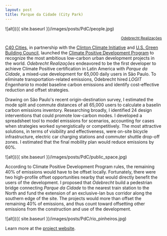 ```yaml
---
layout: post
title: Parque da Cidade (City Park)
---
```


![alt]({{ site.baseurl }}/images/posts/PdC/people.jpg)
<div style="text-align:right">
  <a style="font-size:12px" href="https://www.orealizacoes.com.br/parquedacidade/">Odebrecht Realizações</a>
</div>

[C40 Cities](https://www.c40.org/), in partnership with the [Clinton Climate Initiative](https://www.clintonfoundation.org/our-work/clinton-climate-initiative) and [U.S. Green Building Council](https://www.usgbc.org/), launched the [Climate Positive Development Program](https://www.c40.org/other/climate-positive-development-program#:~:text=The%20Climate%20Positive%20Development%20Program,most%20ambitious%20low%2Dcarbon%20projects) to recognize the most ambitious low-carbon urban development projects in the world. *Odebrecht Realizações* endeavored to be the first developer to achieve Climate Positive certification in Latin America with *Parque da Cidade*, a mixed-use development for 65,000 daily users in São Paulo. To eliminate transportation-related emissions, Odebrecht hired *LOGIT Engenharia* to model baseline carbon emissions and identify cost-effective reduction and offset strategies. 

Drawing on São Paulo's recent origin-destination survey, I estimated the mode split and commute distances of all 65,000 users to calculate a baselin carbon emissions inventory. Researching broadly, I identified 24 design interventions that could promote low-carbon modes. I developed a spreadsheet tool to model emissions for scenarios, accounting for cases when strategies worked synergistically or competitively. The most attractive solutions, in terms of visibility and effectiveness, were on-site bicycle infrastructure, electric car charging stations and commuter shuttle drop-off zones. I estimated that the final mobility plan would reduce emissions by 60%.

![alt]({{ site.baseurl }}/images/posts/PdC/public_space.jpg) 

According to Climate Positive Development Program rules, the remaining 40% of emissions would have to be offset locally. Fortunately, there were two high-profile offset opportunities nearby that would directly benefit the users of the development. I proposed that *Odebrecht* build a pedestrian bridge connecting *Parque da Cidade* to the nearest train station to the North and fund the extension of an exclusive-lan bus corridor along the southern edge of the site. The projects would more than offset the remaining 40% of emissions, and thus count toward offsetting other emissions from the construction and use of the development.

![alt]({{ site.baseurl }}/images/posts/PdC/rio_pinheiros.jpg) 

Learn more at the [project website](https://www.orealizacoes.com.br/parquedacidade/).